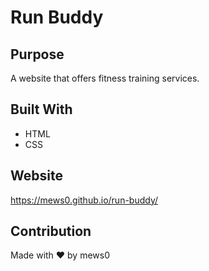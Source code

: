 # Run Buddy

## Purpose
A website that offers fitness training services.

## Built With
* HTML
* CSS

## Website
https://mews0.github.io/run-buddy/

## Contribution
Made with ❤️ by mews0
